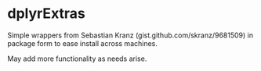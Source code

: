 # dplyrExtras
Simple wrappers from Sebastian Kranz (gist.github.com/skranz/9681509) in package form to ease install across machines.  

May add more functionality as needs arise.
